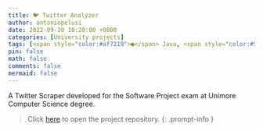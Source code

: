 ```yaml
---
title: 🐦 Twitter Analyzer
author: antoniopelusi
date: 2022-09-30 10:20:00 +0800
categories: [University projects]
tags: [<span style="color:#af7219">●</span> Java, <span style="color:#543e7c">●</span> CSS]
pin: false
math: false
comments: false
mermaid: false
---
```


[GithubLink]: https://github.com/antoniopelusi/Twitter-Analyzer

A Twitter Scraper developed for the Software Project exam at Unimore Computer Science degree.

> Click [here][GithubLink] to open the project repository.
{: .prompt-info }